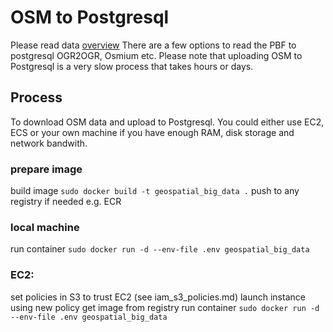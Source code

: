 # OSM to Postgresql

Please read data  [overview](../README.md)
There are a few options to read the PBF to postgresql OGR2OGR, Osmium etc.
Please note that uploading OSM to Postgresql is a very slow process that takes hours or days.

## Process 
To download OSM data and upload to Postgresql. You could either use EC2, ECS or your own machine if you have enough RAM, disk storage and network bandwith.

### prepare image
build image ```sudo docker build -t geospatial_big_data .```
push to any registry if needed e.g. ECR

### local machine
run container ```sudo docker run -d --env-file .env geospatial_big_data```

### EC2:
set policies in S3 to trust EC2 (see iam_s3_policies.md)
launch instance using new policy
get image from registry
run container ```sudo docker run -d --env-file .env geospatial_big_data```